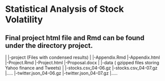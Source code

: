 # Statistical Analysis of Stock Volatility
## Final project html file and Rmd can be found under the directory project. 
|
|-project (Files with condensed results) 
        |
        |-Appendix.Rmd
        |-Appendix.html
        |-Project.Rmd
        |-Project.html
        |-Proposal.docx
|
|-data  ( gzipped files storing Yahoo finance and Tweets)
      |
      |-stocks.csv_04-06.gz
      |-stocks.csv_04-07.gz
      |.....
      |-twitter.json_04-06.gz
      |-twitter.json_04-07.gz
      |.....

